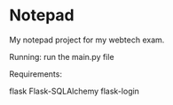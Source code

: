 # Notepad
My notepad project for my webtech exam.

Running: run the main.py file

Requirements:

flask
Flask-SQLAlchemy
flask-login
